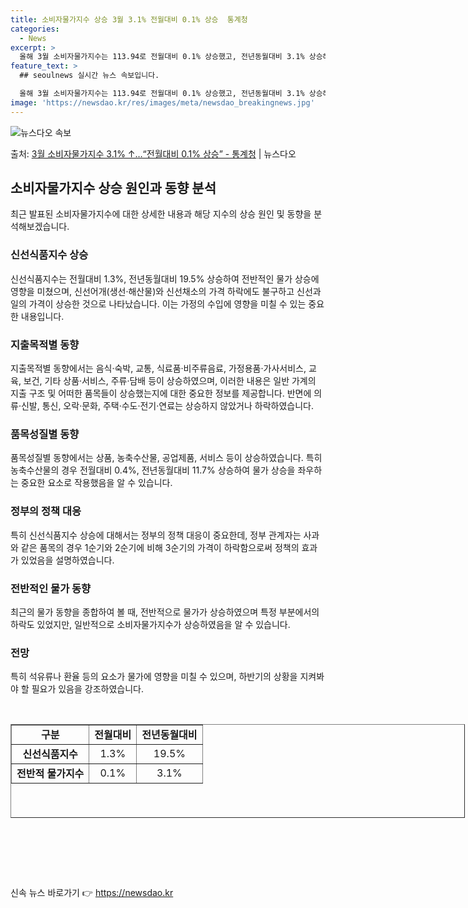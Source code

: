 ```yaml
---
title: 소비자물가지수 상승 3월 3.1% 전월대비 0.1% 상승  통계청
categories:
  - News
excerpt: >
  올해 3월 소비자물가지수는 113.94로 전월대비 0.1% 상승했고, 전년동월대비 3.1% 상승해 전월 3.…
feature_text: >
  ## seoulnews 실시간 뉴스 속보입니다.

  올해 3월 소비자물가지수는 113.94로 전월대비 0.1% 상승했고, 전년동월대비 3.1% 상승해 전월 3.…
image: 'https://newsdao.kr/res/images/meta/newsdao_breakingnews.jpg'
---
```


![뉴스다오 속보](https://newsdao.kr/res/images/meta/newsdao_breakingnews.jpg)

<p>출처: <a href="https://newsdao.kr/3485" rel="dofollow">3월 소비자물가지수 3.1% ↑…“전월대비 0.1% 상승”  - 통계청</a> | 뉴스다오</p>

<h2 data-ke-size="size26">소비자물가지수 상승 원인과 동향 분석</h2>
<p data-ke-size="size16">최근 발표된 소비자물가지수에 대한 상세한 내용과 해당 지수의 상승 원인 및 동향을 분석해보겠습니다.</p>

<h3>신선식품지수 상승</h3>
<p data-ke-size="size16">신선식품지수는 전월대비 1.3%, 전년동월대비 19.5% 상승하여 전반적인 물가 상승에 영향을 미쳤으며, 신선어개(생선·해산물)와 신선채소의 가격 하락에도 불구하고 신선과일의 가격이 상승한 것으로 나타났습니다. 이는 가정의 수입에 영향을 미칠 수 있는 중요한 내용입니다.</p>

<h3>지출목적별 동향</h3>
<p data-ke-size="size16">지출목적별 동향에서는 음식·숙박, 교통, 식료품·비주류음료, 가정용품·가사서비스, 교육, 보건, 기타 상품·서비스, 주류·담배 등이 상승하였으며, 이러한 내용은 일반 가계의 지출 구조 및 어떠한 품목들이 상승했는지에 대한 중요한 정보를 제공합니다. 반면에 의류·신발, 통신, 오락·문화, 주택·수도·전기·연료는 상승하지 않았거나 하락하였습니다.</p>

<h3>품목성질별 동향</h3>
<p data-ke-size="size16">품목성질별 동향에서는 상품, 농축수산물, 공업제품, 서비스 등이 상승하였습니다. 특히 농축수산물의 경우 전월대비 0.4%, 전년동월대비 11.7% 상승하여 물가 상승을 좌우하는 중요한 요소로 작용했음을 알 수 있습니다.</p>

<h3>정부의 정책 대응</h3>
<p data-ke-size="size16">특히 신선식품지수 상승에 대해서는 정부의 정책 대응이 중요한데, 정부 관계자는 사과와 같은 품목의 경우 1순기와 2순기에 비해 3순기의 가격이 하락함으로써 정책의 효과가 있었음을 설명하였습니다.</p>

<h3>전반적인 물가 동향</h3>
<p data-ke-size="size16">최근의 물가 동향을 종합하여 볼 때, 전반적으로 물가가 상승하였으며 특정 부분에서의 하락도 있었지만, 일반적으로 소비자물가지수가 상승하였음을 알 수 있습니다.</p>

<h3>전망</h3>
<p data-ke-size="size16">특히 석유류나 환율 등의 요소가 물가에 영향을 미칠 수 있으며, 하반기의 상황을 지켜봐야 할 필요가 있음을 강조하였습니다.</p>
<p data-ke-size="size16">&nbsp;</p>

<table style="width: 727px; height: 150px;" border="1">
<tbody>
<tr>
<td style="text-align: center; height: 17px;"><b>구분</b></td>
<td style="text-align: center; height: 17px;"><b>전월대비</b></td>
<td style="text-align: center; height: 17px;"><b>전년동월대비</b></td>
</tr>
<tr>
<td style="text-align: center; height: 17px;"><b>신선식품지수</b></td>
<td style="text-align: center; height: 17px;">1.3%</td>
<td style="text-align: center; height: 17px;">19.5%</td>
</tr>
<tr>
<td style="text-align: center; height: 17px;"><b>전반적 물가지수</b></td>
<td style="text-align: center; height: 17px;">0.1%</td>
<td style="text-align: center; height: 17px;">3.1%</td>
</tr>
</tbody>
</table>
<p data-ke-size="size16">&nbsp;</p>
<p data-ke-size="size16">&nbsp;</p>
<p data-ke-size="size16">&nbsp;</p> 

신속 뉴스 바로가기 👉 <a href="https://newsdao.kr" rel="dofollow">https://newsdao.kr</a>


